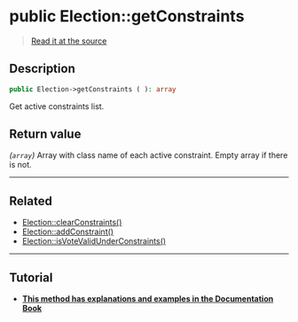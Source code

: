 # public Election::getConstraints

> [Read it at the source](https://github.com/julien-boudry/Condorcet/blob/master/src/Election.php#L370)

## Description    

```php
public Election->getConstraints ( ): array
```

Get active constraints list.


## Return value   

*(`array`)* Array with class name of each active constraint. Empty array if there is not.


---------------------------------------

## Related

* [Election::clearConstraints()](/Docs/api-reference/Election%20Class/Election--clearConstraints().md)    
* [Election::addConstraint()](/Docs/api-reference/Election%20Class/Election--addConstraint().md)    
* [Election::isVoteValidUnderConstraints()](/Docs/api-reference/Election%20Class/Election--isVoteValidUnderConstraints().md)    

---------------------------------------

## Tutorial

* **[This method has explanations and examples in the Documentation Book](https://docs.condorcet.io/book/3.AsPhpLibrary/5.Votes/5.VotesConstraints)**    
